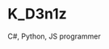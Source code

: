# K_D3n1z
C#, Python, JS programmer

<!---
KD3n1z/KD3n1z is a ✨ special ✨ repository because its `README.md` (this file) appears on your GitHub profile.
You can click the Preview link to take a look at your changes.
--->
